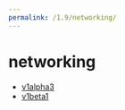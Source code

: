 ```yaml
---
permalink: /1.9/networking/
---
```


# networking



* [v1alpha3](v1alpha3/index.md)
* [v1beta1](v1beta1/index.md)